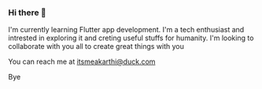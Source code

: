 ### Hi there 👋

<!--
**KarthiDreamer/KarthiDreamer** is a ✨ _special_ ✨ repository because its `README.md` (this file) appears on your GitHub profile.

Here are some ideas to get you started:

- 🔭 I’m currently working on ...
- 🌱 I’m currently learning ...
- 👯 I’m looking to collaborate on ...
- 🤔 I’m looking for help with ...
- 💬 Ask me about ...
- 📫 How to reach me: ...
- 😄 Pronouns: ...
- ⚡ Fun fact: ...
-->

I'm currently learning Flutter app development.
I'm a tech enthusiast and intrested in exploring it and creting useful stuffs for humanity.
I'm looking to collaborate with you all to create great things with you

You can reach me at itsmeakarthi@duck.com

Bye
